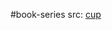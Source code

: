#book-series 
src: [cup](https://www.cambridge.org/us/universitypress/subjects/mathematics/logic-categories-and-sets/cabal-seminar-volumes-iiv?localeText=United+States&locale=en_US) 

